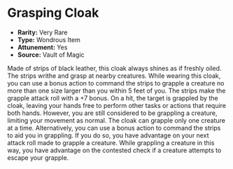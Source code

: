 # Grasping Cloak

- **Rarity:** Very Rare
- **Type:** Wondrous Item
- **Attunement:** Yes
- **Source:** Vault of Magic

Made of strips of black leather, this cloak always shines as if freshly oiled. The strips writhe and grasp at nearby creatures. While wearing this cloak, you can use a bonus action to command the strips to grapple a creature no more than one size larger than you within 5 feet of you. The strips make the grapple attack roll with a +7 bonus. On a hit, the target is grappled by the cloak, leaving your hands free to perform other tasks or actions that require both hands. However, you are still considered to be grappling a creature, limiting your movement as normal. The cloak can grapple only one creature at a time. Alternatively, you can use a bonus action to command the strips to aid you in grappling. If you do so, you have advantage on your next attack roll made to grapple a creature. While grappling a creature in this way, you have advantage on the contested check if a creature attempts to escape your grapple.
